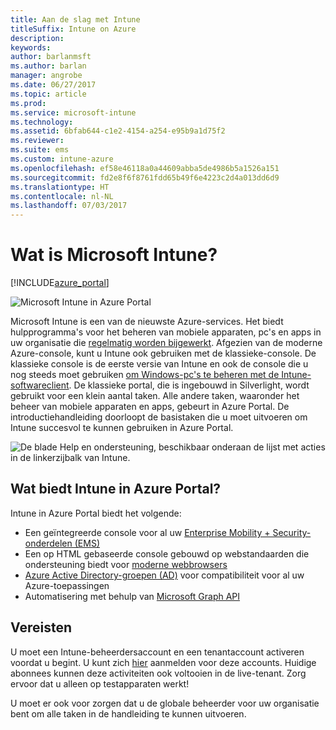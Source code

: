```yaml
---
title: Aan de slag met Intune
titleSuffix: Intune on Azure
description: 
keywords: 
author: barlanmsft
ms.author: barlan
manager: angrobe
ms.date: 06/27/2017
ms.topic: article
ms.prod: 
ms.service: microsoft-intune
ms.technology: 
ms.assetid: 6bfab644-c1e2-4154-a254-e95b9a1d75f2
ms.reviewer: 
ms.suite: ems
ms.custom: intune-azure
ms.openlocfilehash: ef58e46118a0a44609abba5de4986b5a1526a151
ms.sourcegitcommit: fd2e8f6f8761fdd65b49f6e4223c2d4a013dd6d9
ms.translationtype: HT
ms.contentlocale: nl-NL
ms.lasthandoff: 07/03/2017
---
```

# <a name="what-is-microsoft-intune"></a>Wat is Microsoft Intune?

[!INCLUDE[azure_portal](./includes/azure_portal.md)]

![Microsoft Intune in Azure Portal](./media/generic-intune-azure.png)

Microsoft Intune is een van de nieuwste Azure-services. Het biedt hulpprogramma's voor het beheren van mobiele apparaten, pc's en apps in uw organisatie die [regelmatig worden bijgewerkt](whats-new.md). Afgezien van de moderne Azure-console, kunt u Intune ook gebruiken met de klassieke-console. De klassieke console is de eerste versie van Intune en ook de console die u nog steeds moet gebruiken [om Windows-pc's te beheren met de Intune-softwareclient](/intune-classic/deploy-use/pc-management-comparison.md). De klassieke portal, die is ingebouwd in Silverlight, wordt gebruikt voor een klein aantal taken. Alle andere taken, waaronder het beheer van mobiele apparaten en apps, gebeurt in Azure Portal. De introductiehandleiding doorloopt de basistaken die u moet uitvoeren om Intune succesvol te kunnen gebruiken in Azure Portal.

![De blade Help en ondersteuning, beschikbaar onderaan de lijst met acties in de linkerzijbalk van Intune.](./media/intune-azure-help-support-closeup.png)

## <a name="what-does-intune-in-the-azure-portal-provide"></a>Wat biedt Intune in Azure Portal?

Intune in Azure Portal biedt het volgende:

* Een geïntegreerde console voor al uw [Enterprise Mobility + Security-onderdelen (EMS)](https://docs.microsoft.com/enterprise-mobility-security)
* Een op HTML gebaseerde console gebouwd op webstandaarden die ondersteuning biedt voor [moderne webbrowsers](supported-devices-browsers.md)
* [Azure Active Directory-groepen (AD)](groups-get-started.md) voor compatibiliteit voor al uw Azure-toepassingen
* Automatisering met behulp van [Microsoft Graph API](intune-graph-apis.md)

## <a name="prerequisites"></a>Vereisten

U moet een Intune-beheerdersaccount en een tenantaccount activeren voordat u begint. U kunt zich [hier](https://portal.office.com/Signup/Signup.aspx?OfferId=40BE278A-DFD1-470a-9EF7-9F2596EA7FF9&dl=INTUNE_A&ali=1#0%20) aanmelden voor deze accounts. Huidige abonnees kunnen deze activiteiten ook voltooien in de live-tenant. Zorg ervoor dat u alleen op testapparaten werkt!

U moet er ook voor zorgen dat u de globale beheerder voor uw organisatie bent om alle taken in de handleiding te kunnen uitvoeren.
